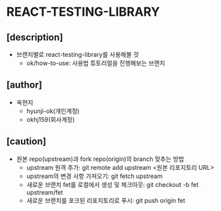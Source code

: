 # REACT-TESTING-LIBRARY

## [description]
- 브랜치별로 react-testing-library를 사용해볼 것
    - ok/how-to-use: 사용법 튜토리얼을 진행해보는 브랜치

## [author]
- 옥현지
    - hyunji-ok(개인계정)
    - okhj159(회사계정)

## [caution]
- 원본 repo(upstream)과 fork repo(origin)의 branch 맞추는 방법 
    - upstream 원격 추가: git remote add upstream <원본 리포지토리 URL>
    - upstream의 변경 사항 가져오기: git fetch upstream
    - 새로운 브랜치 fet를 로컬에서 생성 및 체크아웃: git checkout -b fet upstream/fet
    - 새로운 브랜치를 포크된 리포지토리로 푸시: git push origin fet
